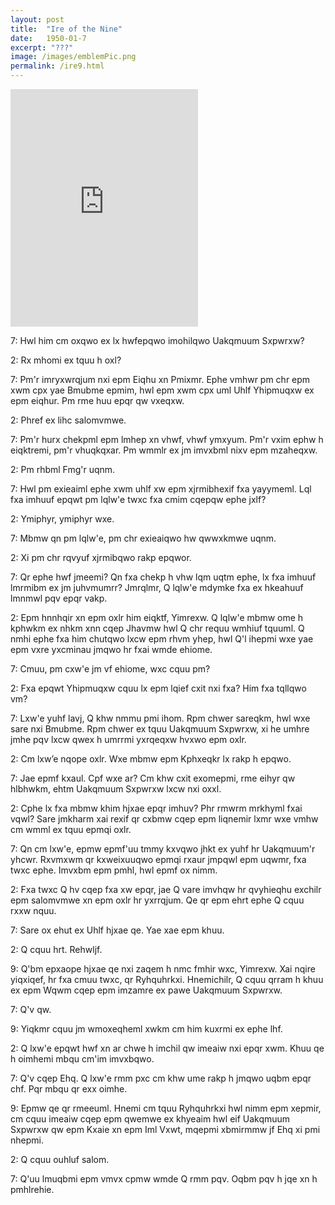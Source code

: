 ```yaml
---
layout: post
title:  "Ire of the Nine"
date:   1950-01-7
excerpt: "???"
image: /images/emblemPic.png
permalink: /ire9.html
---
```

<iframe src="https://open.spotify.com/embed/track/14y4GPBaNVkxLE4Iib8iLc" width="300" height="380" frameborder="0" allowtransparency="true" allow="encrypted-media"></iframe>



7: Hwl him cm oxqwo ex lx hwfepqwo imohilqwo Uakqmuum Sxpwrxw?

2: Rx mhomi ex tquu h oxl?

7: Pm'r imryxwrqjum nxi epm Eiqhu xn Pmixmr. Ephe vmhwr pm chr epm xwm cpx yae Bmubme epmim, hwl epm xwm cpx uml Uhlf Yhipmuqxw ex epm eiqhur. Pm rme huu epqr qw vxeqxw.

2: Phref ex lihc salomvmwe.

7: Pm'r hurx chekpml epm lmhep xn vhwf, vhwf ymxyum. Pm'r vxim ephw h eiqktremi, pm'r vhuqkqxar. Pm wmmlr ex jm imvxbml nixv epm mzaheqxw.

2: Pm rhbml Fmg'r uqnm.

7: Hwl pm exieaiml ephe xwm uhlf xw epm xjrmibhexif fxa yayymeml. Lql fxa imhuuf epqwt pm lqlw'e twxc fxa cmim cqepqw ephe jxlf?

2: Ymiphyr, ymiphyr wxe.

7: Mbmw qn pm lqlw'e, pm chr exieaiqwo hw qwwxkmwe uqnm.

2: Xi pm chr rqvyuf xjrmibqwo rakp epqwor.

7: Qr ephe hwf jmeemi? Qn fxa chekp h vhw lqm uqtm ephe, lx fxa imhuuf lmrmibm ex jm juhvmumrr? Jmrqlmr, Q lqlw'e mdymke fxa ex hkeahuuf lmnmwl pqv epqr vakp.

2: Epm hnnhqir xn epm oxlr him eiqktf, Yimrexw. Q lqlw'e mbmw ome h kphwkm ex nhkm xnn cqep Jhavmw hwl Q chr requu wmhiuf tquuml. Q nmhi ephe fxa him chutqwo lxcw epm rhvm yhep, hwl Q'l ihepmi wxe yae epm vxre yxcminau jmqwo hr fxai wmde ehiome.

7: Cmuu, pm cxw'e jm vf ehiome, wxc cquu pm?

2: Fxa epqwt Yhipmuqxw cquu lx epm lqief cxit nxi fxa? Him fxa tqllqwo vm?

7: Lxw'e yuhf lavj, Q khw nmmu pmi ihom. Rpm chwer sareqkm, hwl wxe sare nxi Bmubme. Rpm chwer ex tquu Uakqmuum Sxpwrxw, xi he umhre jmhe pqv lxcw qwex h umrrmi yxrqeqxw hvxwo epm oxlr.

2: Cm lxw’e nqope oxlr. Wxe mbmw epm Kphxeqkr lx rakp h epqwo.

7: Jae epmf kxaul. Cpf wxe ar? Cm khw cxit exomepmi, rme eihyr qw hlbhwkm, ehtm Uakqmuum Sxpwrxw lxcw nxi oxxl.

2: Cphe lx fxa mbmw khim hjxae epqr imhuv? Phr rmwrm mrkhyml fxai vqwl? Sare jmkharm xai rexif qr cxbmw cqep epm liqnemir lxmr wxe vmhw cm wmml ex tquu epmqi oxlr.

7: Qn cm lxw'e, epmw epmf'uu tmmy kxvqwo jhkt ex yuhf hr Uakqmuum'r yhcwr. Rxvmxwm qr kxweixuuqwo epmqi rxaur jmpqwl epm uqwmr, fxa twxc ephe. Imvxbm epm pmhl, hwl epmf ox nimm.

2: Fxa twxc Q hv cqep fxa xw epqr, jae Q vare imvhqw hr qvyhieqhu exchilr epm salomvmwe xn epm oxlr hr yxrrqjum. Qe qr epm ehrt ephe Q cquu rxxw nquu.

7: Sare ox ehut ex Uhlf hjxae qe. Yae xae epm khuu.

2: Q cquu hrt. Rehwljf.

9: Q'bm epxaope hjxae qe nxi zaqem h nmc fmhir wxc, Yimrexw. Xai nqire yiqxiqef, hr fxa cmuu twxc, qr Ryhquhrkxi. Hnemichilr, Q cquu qrram h khuu ex epm Wqwm cqep epm imzamre ex pawe Uakqmuum Sxpwrxw.

7: Q'v qw.

9: Yiqkmr cquu jm wmoxeqheml xwkm cm him kuxrmi ex ephe lhf.

2: Q lxw'e epqwt hwf xn ar chwe h imchil qw imeaiw nxi epqr xwm. Khuu qe h oimhemi mbqu cm'im imvxbqwo.

7: Q'v cqep Ehq. Q lxw'e rmm pxc cm khw ume rakp h jmqwo uqbm epqr chf. Pqr mbqu qr exx oimhe.

9: Epmw qe qr rmeeuml. Hnemi cm tquu Ryhquhrkxi hwl nimm epm xepmir, cm cquu imeaiw cqep epm qwemwe ex khyeaim hwl eif Uakqmuum Sxpwrxw qw epm Kxaie xn epm Iml Vxwt, mqepmi xbmirmmw jf Ehq xi pmi nhepmi.

2: Q cquu ouhluf salom.

7: Q'uu lmuqbmi epm vmvx cpmw wmde Q rmm pqv. Oqbm pqv h jqe xn h pmhlrehie. 
